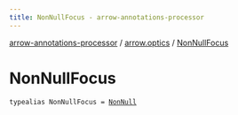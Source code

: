 ```yaml
---
title: NonNullFocus - arrow-annotations-processor
---
```


[arrow-annotations-processor](../index.html) / [arrow.optics](index.html) / [NonNullFocus](./-non-null-focus.html)

# NonNullFocus

`typealias NonNullFocus = `[`NonNull`](-focus/-non-null/index.html)